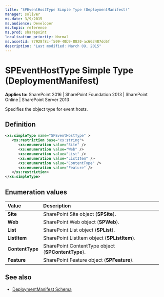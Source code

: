 ```yaml
---
title: "SPEventHostType Simple Type (DeploymentManifest)"
manager: soliver
ms.date: 3/9/2015
ms.audience: Developer
ms.topic: reference
ms.prod: sharepoint
localization_priority: Normal
ms.assetid: 77928f8c-f509-40b9-8820-ac663487dd6f
description: "Last modified: March 09, 2015"
---
```


# SPEventHostType Simple Type (DeploymentManifest)

**Applies to:** SharePoint 2016 | SharePoint Foundation 2013 | SharePoint Online | SharePoint Server 2013 
  
Specifies the object type for event hosts.

## Definition

```XML
<xs:simpleType name="SPEventHostType" >
   <xs:restriction base="xs:string">
      <xs:enumeration value="Site" />
      <xs:enumeration value="Web" />
      <xs:enumeration value="List" />
      <xs:enumeration value="ListItem" />
      <xs:enumeration value="ContentType" />
      <xs:enumeration value="Feature" />
   </xs:restriction>
</xs:simpleType>

```

## Enumeration values

|**Value**|**Description**|
|:-----|:-----|
|**Site** <br/> |SharePoint Site object (**SPSite**).  <br/> |
|**Web** <br/> |SharePoint Web object (**SPWeb**).  <br/> |
|**List** <br/> |SharePoint List object (**SPList**).  <br/> |
|**ListItem** <br/> |SharePoint ListItem object (**SPListItem**).  <br/> |
|**ContentType** <br/> |SharePoint ContentType object (**SPContentType**).  <br/> |
|**Feature** <br/> |SharePoint Feature object (**SPFeature**).  <br/> |
   
## See also

- [DeploymentManifest Schema](deploymentmanifest-schema.md)

